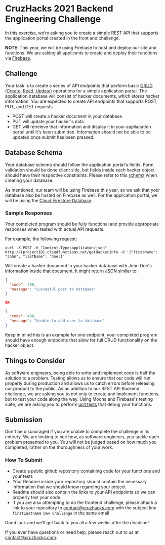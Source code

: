 # CruzHacks 2021 Backend Engineering Challenge

In this exercise, we’re asking you to create a simple REST API that supports the application portal created in the front end challenge.  

**NOTE**: This year, we will be using Firebase to host and deploy our site and functions. We are asking all applicants to create and deploy their functions via [Firebase](https://firebase.google.com/).

## Challenge

Your task is to create a series of API endpoints that perform basic [CRUD (Create, Read, Update)](https://www.codecademy.com/articles/what-is-crud) operations for a simple application portal. The application database will consist of hacker documents, which stores hacker information. You are expected to create API endpoints that supports POST, PUT, and GET requests.

* POST will create a hacker document in your database
* PUT will update your hacker's data
* GET will retreieve that information and display it in your appliacation portal until it's been submitted. Information should not be able to be updated once submit has been pressed.

## Database Schema

Your database schema should follow the application portal's fields. Form validation should be done client side, but fields inside each hacker object should have their respective constraints. Please refer to this [schema](https://docs.google.com/document/d/1gPo9_31LTOIkPMnFt-n4zWBOg7HsOB-yEDPmuAKsM6I/edit) when creating your database.

As mentioned, our team will be using Firebase this year, so we ask that your database also be hosted on Firebase as well. For the application portal, we will be using the [Cloud Firestore Database](https://firebase.google.com/docs/firestore).

### Sample Responses

Your completed program should be fully functional and provide appropriate responses when tested with actual API requests.

For example, the following request:

`curl -X POST -H "Content-Type:applicaton/json" http://[projectID].cloudfunctions.net/getHackerInfo -d '{"firstName": "John", "lastName": "Doe:}'`

Will create a hacker document in your hacker database with John Doe's information inside that document. It might return JSON similar to:

```json
{
  "code": 200,
  "message": "Succesful post to database"
}

OR

{
  "code": 400,
  "message": "Unable to add user to database"
}
```

Keep in mind this is an example for one endpoint, your completed program should have enough endpoints that allow for full CRUD functionality on the hacker object.

## Things to Consider

As software engineers, being able to write and implement code is half the solution to a problem. Testing allows us to ensure that our code will run properly during production and allows us to catch errors before releasing our product to the public. As an addition to our REST API Backend challenge, we are asking you to not only to create and implement functions, but to test your code along the way. Using Mocha and Firebase's testing suite, we are asking you to perform [unit tests](https://firebase.google.com/docs/functions/unit-testing) that debug your functions.

## Submission

Don't be discouraged if you are unable to complete the challenge in its entirety. We are looking to see how, as software engineers, you tackle each problem presented to you. You will not be judged based on how much you completed, rather on the thoroughness of your work.

### How To Submit

* Create a public github repository containing code for your functions and your tests
* Your Readme inside your repository should contain the necessary information that we should know regarding your project
* Readme should also contain the links to your API endpoints so we can properly test your code
* If you are also attempting to do the frontend challenge, please attach a link to your repository to [contact@cruzhacks.com](mailto:contact@cruzhacks.com) with the subject line `firstLastname Dev Challenge` in the same email

Good luck and we'll get back to you all a few weeks after the deadline!

If you ever have questions or need help, please reach out to us at [contact@cruzhacks.com](mailto:contact@cruzhacks.com).
